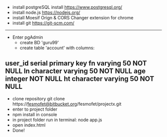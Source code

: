 * install postgreSQL install https://www.postgresql.org/
* install node.js https://nodejs.org/
* install Moesif Orign & CORS Changer extension for chrome
* install git https://git-scm.com/
--- 

* Enter pgAdmin
  * create BD 'guru99'
  * create table 'account' with columns:

user_id serial primary key
fn  varying 50 NOT NULL
ln character varying 50 NOT NULL
age integer  NOT NULL
ht character varying 50 NOT NULL
---

* clone repository git clone https://fesmofet@bitbucket.org/fesmofet/projectx.git
* enter to project folder
* npm install in console
* in project folder run in terminal: node app.js
* open index.html
* Done!



